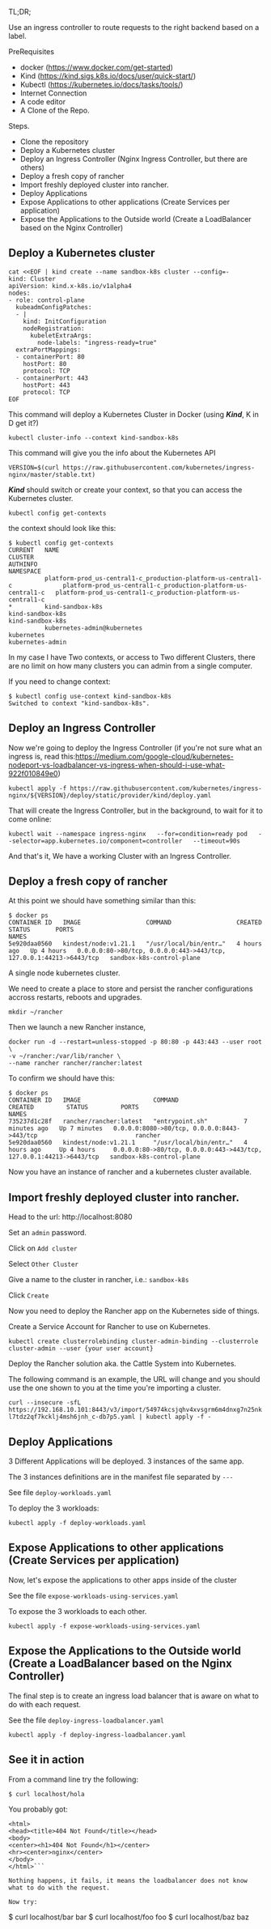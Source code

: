 TL;DR;

Use an ingress controller to route requests to the right backend based on a label.

PreRequisites

- docker (https://www.docker.com/get-started)
- Kind (https://kind.sigs.k8s.io/docs/user/quick-start/)
- Kubectl (https://kubernetes.io/docs/tasks/tools/)
- Internet Connection
- A code editor 
- A Clone of the Repo.


Steps.


- Clone the repository
- Deploy a Kubernetes cluster
- Deploy an Ingress Controller (Nginx Ingress Controller, but there are others)
- Deploy a fresh copy of rancher
- Import freshly deployed cluster into rancher.
- Deploy Applications
- Expose Applications to other applications (Create Services per application)
- Expose the Applications to the Outside world (Create a LoadBalancer based on the Nginx Controller)

## Deploy a Kubernetes cluster


```
cat <<EOF | kind create --name sandbox-k8s cluster --config=-
kind: Cluster
apiVersion: kind.x-k8s.io/v1alpha4
nodes:
- role: control-plane
  kubeadmConfigPatches:
  - |
    kind: InitConfiguration
    nodeRegistration:
      kubeletExtraArgs:
        node-labels: "ingress-ready=true"
  extraPortMappings:
  - containerPort: 80
    hostPort: 80
    protocol: TCP
  - containerPort: 443
    hostPort: 443
    protocol: TCP
EOF
```

This command will deploy a Kubernetes Cluster in Docker (using ***Kind***, K in D  get it?)

```kubectl cluster-info --context kind-sandbox-k8s```

This command will give you the info about the Kubernetes API

```VERSION=$(curl https://raw.githubusercontent.com/kubernetes/ingress-nginx/master/stable.txt)```

***Kind*** should switch or create your context, so that you can access the Kubernetes cluster.

```kubectl config get-contexts```

the context should look like this:

```
$ kubectl config get-contexts
CURRENT   NAME                                                                       CLUSTER                                                                    AUTHINFO                                                                   NAMESPACE
          platform-prod_us-central1-c_production-platform-us-central1-c              platform-prod_us-central1-c_production-platform-us-central1-c   platform-prod_us-central1-c_production-platform-us-central1-c
*         kind-sandbox-k8s                                                           kind-sandbox-k8s                                                           kind-sandbox-k8s
          kubernetes-admin@kubernetes                                                kubernetes                                                                 kubernetes-admin
```
In my case I have Two contexts, or access to Two different Clusters, there are no limit on how many clusters you can admin
from a single computer.

If you need to change context:

```
$ kubectl config use-context kind-sandbox-k8s
Switched to context "kind-sandbox-k8s".
```
## Deploy an Ingress Controller

Now we're going to deploy the Ingress Controller (if you're not sure what an ingress is, read this:https://medium.com/google-cloud/kubernetes-nodeport-vs-loadbalancer-vs-ingress-when-should-i-use-what-922f010849e0)

```kubectl apply -f https://raw.githubusercontent.com/kubernetes/ingress-nginx/${VERSION}/deploy/static/provider/kind/deploy.yaml```

That will create the Ingress Controller, but in the background, to wait for it to come online:

```kubectl wait --namespace ingress-nginx   --for=condition=ready pod   --selector=app.kubernetes.io/component=controller   --timeout=90s```

And that's it, We have a working Cluster with an Ingress Controller.

## Deploy a fresh copy of rancher

At this point we should have something similar than this:

```
$ docker ps
CONTAINER ID   IMAGE                  COMMAND                  CREATED       STATUS       PORTS                                                                 NAMES
5e920daa0560   kindest/node:v1.21.1   "/usr/local/bin/entr…"   4 hours ago   Up 4 hours   0.0.0.0:80->80/tcp, 0.0.0.0:443->443/tcp, 127.0.0.1:44213->6443/tcp   sandbox-k8s-control-plane
```

A single node kubernetes cluster.

We need to create a place to store and persist the rancher configurations accross restarts, reboots and upgrades.

```
mkdir ~/rancher
```

Then we launch a new Rancher instance,

```
docker run -d --restart=unless-stopped -p 80:80 -p 443:443 --user root \
-v ~/rancher:/var/lib/rancher \
--name rancher rancher/rancher:latest
```

To confirm we should have this:

```
$ docker ps
CONTAINER ID   IMAGE                    COMMAND                  CREATED         STATUS         PORTS                                                                 NAMES
735237d1c28f   rancher/rancher:latest   "entrypoint.sh"          7 minutes ago   Up 7 minutes   0.0.0.0:8080->80/tcp, 0.0.0.0:8443->443/tcp                           rancher
5e920daa0560   kindest/node:v1.21.1     "/usr/local/bin/entr…"   4 hours ago     Up 4 hours     0.0.0.0:80->80/tcp, 0.0.0.0:443->443/tcp, 127.0.0.1:44213->6443/tcp   sandbox-k8s-control-plane
```

Now you have an instance of rancher and a kubernetes cluster available.

## Import freshly deployed cluster into rancher.

Head to the url: http://localhost:8080

Set an ```admin``` password.

Click on ```Add cluster```

Select ```Other Cluster```

Give a name to the cluster in rancher, i.e.: ```sandbox-k8s```

Click ```Create```

Now you need to deploy the Rancher app on the Kubernetes side of things.

Create a Service Account for Rancher to use on Kubernetes.

```kubectl create clusterrolebinding cluster-admin-binding --clusterrole cluster-admin --user {your user account}```

Deploy the Rancher solution aka. the Cattle System into Kubernetes.

The following command is an example, the URL will change and you should use the one shown to you at the time 
you're importing a cluster.

```curl --insecure -sfL https://192.168.10.101:8443/v3/import/54974kcsjqhv4xvsgrm6m4dnxg7n25nkl7tdz2qf7kcklj4msh6jnh_c-db7p5.yaml | kubectl apply -f -```

## Deploy Applications

3 Different Applications will be deployed. 3 instances of the same app.

The 3 instances definitions are in the manifest file separated by ```---```

See file `deploy-workloads.yaml`

To deploy the 3 workloads:

```
kubectl apply -f deploy-workloads.yaml
```

## Expose Applications to other applications (Create Services per application)

Now, let's expose the applications to other apps inside of the cluster

See the file `expose-workloads-using-services.yaml`

To expose the 3 workloads to each other.

```
kubectl apply -f expose-workloads-using-services.yaml
```

## Expose the Applications to the Outside world (Create a LoadBalancer based on the Nginx Controller)

The final step is to create an ingress load balancer that is aware on what to do with each request.

See the file `deploy-ingress-loadbalancer.yaml`

```
kubectl apply -f deploy-ingress-loadbalancer.yaml
```

## See it in action

From a command line try the following:

```$ curl localhost/hola```

You probably got:
```
<html>
<head><title>404 Not Found</title></head>
<body>
<center><h1>404 Not Found</h1></center>
<hr><center>nginx</center>
</body>
</html>```

Nothing happens, it fails, it means the loadbalancer does not know what to do with the request.

Now try:

```
$ curl localhost/bar
bar
$ curl localhost/foo
foo
$ curl localhost/baz
baz
```


